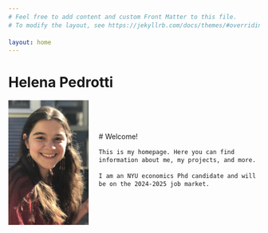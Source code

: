 ```yaml
---
# Feel free to add content and custom Front Matter to this file.
# To modify the layout, see https://jekyllrb.com/docs/themes/#overriding-theme-defaults

layout: home
---
```

# Helena Pedrotti



<div style="display: flex; align-items: center;">
  <div style="flex: 1;">
    <img src="IMG_0921.JPEG" width="300">
  </div>
  <div style="flex: 2; padding-left: 20px;">
    # Welcome!

    This is my homepage. Here you can find information about me, my projects, and more.

    I am an NYU economics Phd candidate and will be on the 2024-2025 job market.

  </div>
</div>
